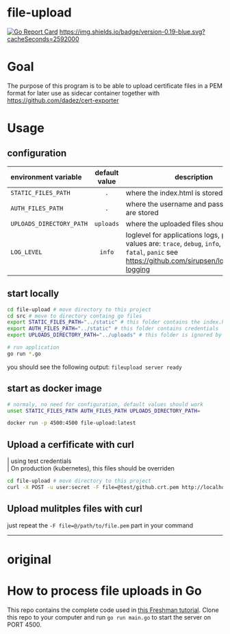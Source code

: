 # file-upload

[![Go Report Card](https://goreportcard.com/badge/github.com/dadez/file-upload)](https://goreportcard.com/report/github.com/dadez/file-upload) https://img.shields.io/badge/version-0.19-blue.svg?cacheSeconds=2592000

# Goal

The purpose of this program is to be able to upload certificate files in a PEM format for later use as sidecar container together with https://github.com/dadez/cert-exporter


# Usage

## configuration

| environment variable | default value | description |
|:--- | :---:| ---|
| `STATIC_FILES_PATH` | `.` | where the index.html is stored |
| `AUTH_FILES_PATH` | `.` | where the username and password files are stored |
| `UPLOADS_DIRECTORY_PATH` | `uploads` |  where the uploaded files should be stored |
| `LOG_LEVEL` | `info` | loglevel for applications logs, possible values are: `trace`, `debug`, `info`, `warn`, `error`, `fatal`, `panic` see https://github.com/sirupsen/logrus#level-logging


## start locally

```bash
cd file-upload # move directory to this project
cd src # move to directory containg go files
export STATIC_FILES_PATH="../static" # this folder contains the index.html file
export AUTH_FILES_PATH="../static" # this folder contains credentials
export UPLOADS_DIRECTORY_PATH="../uploads" # this folder is ignored by git

# run application
go run *.go
```

you should see the following output: `fileupload server ready`

## start as docker image

```bash
# normaly, no need for configuration, default values should work
unset STATIC_FILES_PATH AUTH_FILES_PATH UPLOADS_DIRECTORY_PATH=

docker run -p 4500:4500 file-upload:latest
```

## Upload a cerfificate with curl

| using test credentials  
| On production (kubernetes), this files should be overriden

```bash
cd file-upload # move directory to this project
curl -X POST -u user:secret -F file=@test/github.crt.pem http://localhost:4500/upload
```

## Upload mulitples files with curl

just repeat the `-F file=@/path/to/file.pem` part in your command

-----------------------------------------------------------------------------------------
# original

# How to process file uploads in Go

This repo contains the complete code used in [this Freshman
tutorial](https://freshman.tech/file-upload-golang/). Clone this repo to your
computer and run `go run main.go` to start the server on PORT 4500.


